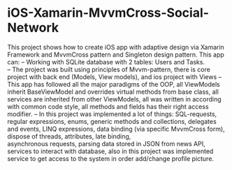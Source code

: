 # iOS-Xamarin-MvvmCross-Social-Network
This project shows how to create iOS app with adaptive design via Xamarin Framework and MvvmCross pattern and Singleton design pattern.
This app can:
– Working with SQLite database with 2 tables: Users and Tasks.  
– The project was built using principles of Mvvm-pattern, there is core project with back end (Models, View models), and ios project with   Views
– This app has followed all the major paradigms of the OOP, all ViewModels inherit BaseViewModel and overrides virtual methods from base 
  class, all services are inherited from other ViewModels, all was written in according with common code style, all methods and fields has 
  their right access modifier.
– In this project was implemented a lot of things: SQL-requests, regular expressions, enums, generic methods and collections,
  delegates and events, LINQ expressions, data binding (via specific MvvmCross form), dispose of threads, attributes, late binding,  
  asynchronous requests, parsing data stored in JSON from news API, services to interact with database, also in this project was 
  implemented service to get access to the system in order add/change profile picture.
